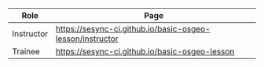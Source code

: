 Role | Page
---|---
Instructor | https://sesync-ci.github.io/basic-osgeo-lesson/instructor
Trainee | https://sesync-ci.github.io/basic-osgeo-lesson

